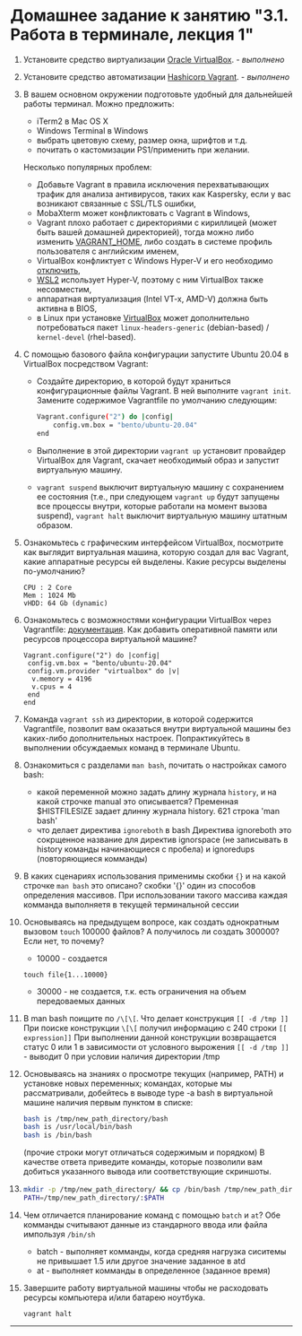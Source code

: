 # Домашнее задание к занятию "3.1. Работа в терминале, лекция 1"

1. Установите средство виртуализации [Oracle VirtualBox](https://www.virtualbox.org/). - *выполнено*

1. Установите средство автоматизации [Hashicorp Vagrant](https://www.vagrantup.com/). - *выполнено*

1. В вашем основном окружении подготовьте удобный для дальнейшей работы терминал. Можно предложить:

	* iTerm2 в Mac OS X
	* Windows Terminal в Windows
	* выбрать цветовую схему, размер окна, шрифтов и т.д.
	* почитать о кастомизации PS1/применить при желании.

	Несколько популярных проблем:
	* Добавьте Vagrant в правила исключения перехватывающих трафик для анализа антивирусов, таких как Kaspersky, если у вас возникают связанные с SSL/TLS ошибки,
	* MobaXterm может конфликтовать с Vagrant в Windows,
	* Vagrant плохо работает с директориями с кириллицей (может быть вашей домашней директорией), тогда можно либо изменить [VAGRANT_HOME](https://www.vagrantup.com/docs/other/environmental-variables#vagrant_home), либо создать в системе профиль пользователя с английским именем,
	* VirtualBox конфликтует с Windows Hyper-V и его необходимо [отключить](https://www.vagrantup.com/docs/installation#windows-virtualbox-and-hyper-v),
	* [WSL2](https://docs.microsoft.com/ru-ru/windows/wsl/wsl2-faq#does-wsl-2-use-hyper-v-will-it-be-available-on-windows-10-home) использует Hyper-V, поэтому с ним VirtualBox также несовместим,
	* аппаратная виртуализация (Intel VT-x, AMD-V) должна быть активна в BIOS,
	* в Linux при установке [VirtualBox](https://www.virtualbox.org/wiki/Linux_Downloads) может дополнительно потребоваться пакет `linux-headers-generic` (debian-based) / `kernel-devel` (rhel-based).

1. С помощью базового файла конфигурации запустите Ubuntu 20.04 в VirtualBox посредством Vagrant:
   
	* Создайте директорию, в которой будут храниться конфигурационные файлы Vagrant. В ней выполните `vagrant init`. Замените содержимое Vagrantfile по умолчанию следующим:

		```bash
		Vagrant.configure("2") do |config|
			config.vm.box = "bento/ubuntu-20.04"
		end
		```

	* Выполнение в этой директории `vagrant up` установит провайдер VirtualBox для Vagrant, скачает необходимый образ и запустит виртуальную машину.

	* `vagrant suspend` выключит виртуальную машину с сохранением ее состояния (т.е., при следующем `vagrant up` будут запущены все процессы внутри, которые работали на момент вызова suspend), `vagrant halt` выключит виртуальную машину штатным образом.

1. Ознакомьтесь с графическим интерфейсом VirtualBox, посмотрите как выглядит виртуальная машина, которую создал для вас Vagrant, какие аппаратные ресурсы ей выделены. Какие ресурсы выделены по-умолчанию?
   ```commandline
   CPU : 2 Core
   Mem : 1024 Mb
   vHDD: 64 Gb (dynamic)
   ```

1. Ознакомьтесь с возможностями конфигурации VirtualBox через Vagrantfile: [документация](https://www.vagrantup.com/docs/providers/virtualbox/configuration.html). Как добавить оперативной памяти или ресурсов процессора виртуальной машине?
   ```commandline
   Vagrant.configure("2") do |config|
    config.vm.box = "bento/ubuntu-20.04"
    config.vm.provider "virtualbox" do |v|
     v.memory = 4196
     v.cpus = 4
    end
   end
   ```

1. Команда `vagrant ssh` из директории, в которой содержится Vagrantfile, позволит вам оказаться внутри виртуальной машины без каких-либо дополнительных настроек. Попрактикуйтесь в выполнении обсуждаемых команд в терминале Ubuntu.

1. Ознакомиться с разделами `man bash`, почитать о настройках самого bash:
    * какой переменной можно задать длину журнала `history`, и на какой строчке manual это описывается?
    Пременная $HISTFILESIZE задает длинну журнала history. 621 строка
    'man bash'
    * что делает директива `ignoreboth` в bash
    Директива ignoreboth это сокрщенное название для директив ignorspace (не записывать в history команды начинающиеся с пробела) и ignoredups (повторяющиеся комманды)
1. В каких сценариях использования применимы скобки `{}` и на какой строчке `man bash` это описано?
   скобки '{}' один из способов определения массивов. При использовании такого массива каждая комманда выполняетя в текущей терминальной сессии 
1. Основываясь на предыдущем вопросе, как создать однократным вызовом `touch` 100000 файлов? А получилось ли создать 300000? Если нет, то почему?
   * 10000 - создается
   ```
   touch file{1...10000}
   ```
   * 30000 - не создается, т.к. есть ограничения на объем передоваемых данных
1. В man bash поищите по `/\[\[`. Что делает конструкция `[[ -d /tmp ]]`
   При поиске конструкции `\[\[` получил информацию с 240 строки `[[ expression]]`
   При выполнении данной конструкции возвращается статус 0 или 1 в зависимости от условного вырожения
   `[[ -d /tmp ]]` - выводит 0 при условии наличия директории /tmp
   
1. Основываясь на знаниях о просмотре текущих (например, PATH) и установке новых переменных; командах, которые мы рассматривали, добейтесь в выводе type -a bash в виртуальной машине наличия первым пунктом в списке:

	```bash
	bash is /tmp/new_path_directory/bash
	bash is /usr/local/bin/bash
	bash is /bin/bash
	```

	(прочие строки могут отличаться содержимым и порядком)
    В качестве ответа приведите команды, которые позволили вам добиться указанного вывода или соответствующие скриншоты.

2. ``` bash
   mkdir -p /tmp/new_path_directory/ && cp /bin/bash /tmp/new_path_directory/
   PATH=/tmp/new_path_directory/:$PATH
    ```

1. Чем отличается планирование команд с помощью `batch` и `at`?
   Обе комманды считывают данные из стандарного ввода или файла импользуя `/bin/sh`
   * batch - выполняет комманды, когда средняя нагрузка сиситемы не привышает 1.5 или другое значение заданное в atd 
   * at    - выполняет комманды в определенное (заданное время)

1. Завершите работу виртуальной машины чтобы не расходовать ресурсы компьютера и/или батарею ноутбука. 

    `vagrant halt`


 ---

